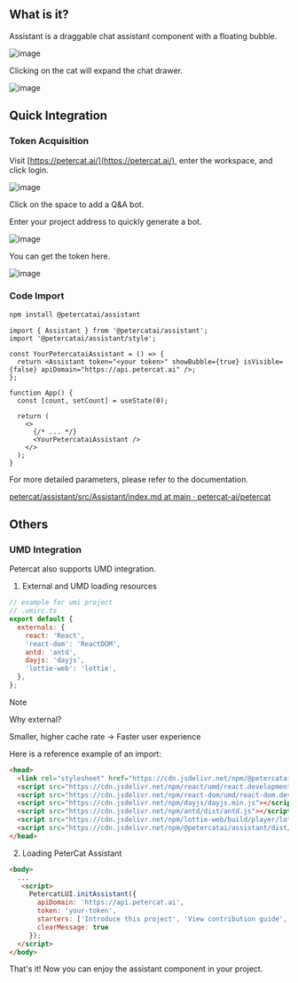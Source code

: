  ## What is it?

Assistant is a draggable chat assistant component with a floating bubble.

![image](https://github.com/user-attachments/assets/abb03434-792a-4b19-b88e-a6e91d60eb92)

Clicking on the cat will expand the chat drawer.

![image](https://github.com/user-attachments/assets/4d396121-ca2d-42ab-828b-80f4a529e278)

## Quick Integration

### Token Acquisition

Visit [https://petercat.ai/](https://petercat.ai/), enter the workspace, and click login.

![image](https://github.com/user-attachments/assets/35bb6659-8a8d-4894-ae4a-4869bffd9967)

Click on the space to add a Q&A bot.

Enter your project address to quickly generate a bot.

![image](https://github.com/user-attachments/assets/4aac8b0f-52ce-4198-b4d5-90afbfbd6fed)

You can get the token here.

![image](https://github.com/user-attachments/assets/36d8132a-23ed-4582-b45b-94ac9b15f34d)

### Code Import

```zsh
npm install @petercatai/assistant
```

```tsx
import { Assistant } from '@petercatai/assistant';
import '@petercatai/assistant/style';

const YourPetercataiAssistant = () => {
  return <Assistant token="<your token>" showBubble={true} isVisible={false} apiDomain="https://api.petercat.ai" />;
};

function App() {
  const [count, setCount] = useState(0);

  return (
    <>
      {/* ... */}
      <YourPetercataiAssistant />
    </>
  );
}
```

For more detailed parameters, please refer to the documentation.

[petercat/assistant/src/Assistant/index.md at main · petercat-ai/petercat](https://github.com/petercat-ai/petercat/blob/main/assistant/src/Assistant/index.md#api)

## Others

### UMD Integration

Petercat also supports UMD integration.

1. External and UMD loading resources

```js
// example for umi project
// .umirc.ts
export default {
  externals: {
    react: 'React',
    'react-dom': 'ReactDOM',
    antd: 'antd',
    dayjs: 'dayjs',
    'lottie-web': 'lottie',
  },
};
```

> [!NOTE]
> Why external?
>
> Smaller, higher cache rate -> Faster user experience

Here is a reference example of an import:

```html
<head>
  <link rel="stylesheet" href="https://cdn.jsdelivr.net/npm/@petercatai/assistant/dist/umd/assistant.min.css"></link>
  <script src="https://cdn.jsdelivr.net/npm/react/umd/react.development.js"></script>
  <script src="https://cdn.jsdelivr.net/npm/react-dom/umd/react-dom.development.js"></script>
  <script src="https://cdn.jsdelivr.net/npm/dayjs/dayjs.min.js"></script>
  <script src="https://cdn.jsdelivr.net/npm/antd/dist/antd.js"></script>
  <script src="https://cdn.jsdelivr.net/npm/lottie-web/build/player/lottie.js"></script>
  <script src="https://cdn.jsdelivr.net/npm/@petercatai/assistant/dist/umd/assistant.min.js"></script>
</head>
```

2. Loading PeterCat Assistant

```html
<body>
  ...
   <script>
     PetercatLUI.initAssistant({
       apiDomain: 'https://api.petercat.ai',
       token: 'your-token',
       starters: ['Introduce this project', 'View contribution guide', 'How can I get started quickly'],
       clearMessage: true
     });
  </script>
</body>
```

That's it! Now you can enjoy the assistant component in your project.  
